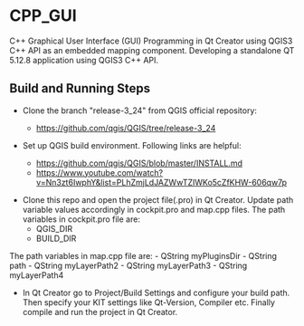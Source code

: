 # CPP_GUI
C++ Graphical User Interface (GUI) Programming in Qt Creator using QGIS3 C++ API as an embedded mapping component. 
Developing a standalone QT 5.12.8 application using QGIS3 C++ API.

## Build and Running Steps
- Clone the branch "release-3_24" from QGIS official repository:
    - https://github.com/qgis/QGIS/tree/release-3_24

- Set up QGIS build environment. Following links are helpful:
    - https://github.com/qgis/QGIS/blob/master/INSTALL.md
    - https://www.youtube.com/watch?v=Nn3zt6IwphY&list=PLhZmjLdJAZWwTZIWKo5cZfKHW-606qw7p

+ Clone this repo and open the project file(.pro) in Qt Creator. Update path variable values accordingly in cockpit.pro and map.cpp files. 
The path variables in cockpit.pro file are:
    - QGIS_DIR 
    - BUILD_DIR

The path variables in map.cpp file are:
    - QString myPluginsDir
    - QString path
    - QString myLayerPath2
    - QString myLayerPath3
    - QString myLayerPath4 

+ In Qt Creator go to Project/Build Settings and configure your build path. Then specify your KIT settings like Qt-Version, Compiler etc. 
Finally compile and run the project in Qt Creator. 
